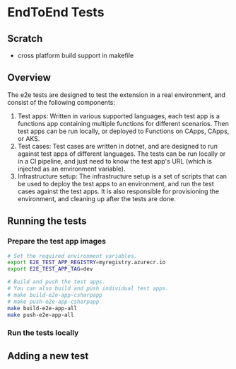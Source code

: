 # EndToEnd Tests

## Scratch

- cross platform build support in makefile

## Overview

The e2e tests are designed to test the extension in a real environment, and consist of the following components:

1. Test apps: Written in various supported languages, each test app is a functions app containing multiple functions for different scenarios. Then test apps can be run locally, or deployed to Functions on CApps, CApps, or AKS.
1. Test cases: Test cases are written in dotnet, and are designed to run against test apps of different languages. The tests can be run locally or in a CI pipeline, and just need to know the test app's URL (which is injected as an environment variable).
1. Infrastructure setup: The infrastructure setup is a set of scripts that can be used to deploy the test apps to an environment, and run the test cases against the test apps. It is also responsible for provisioning the environment, and cleaning up after the tests are done.

## Running the tests

### Prepare the test app images

```bash
# Set the required environment variables.
export E2E_TEST_APP_REGISTRY=myregistry.azurecr.io
export E2E_TEST_APP_TAG=dev

# Build and push the test apps.
# You can also build and push individual test apps.
# make build-e2e-app-csharpapp
# make push-e2e-app-csharpapp
make build-e2e-app-all
make push-e2e-app-all
```

### Run the tests locally

## Adding a new test